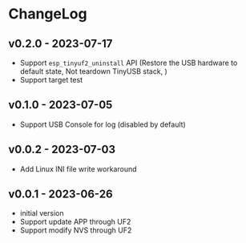 # ChangeLog

## v0.2.0 - 2023-07-17

* Support `esp_tinyuf2_uninstall` API (Restore the USB hardware to default state, Not teardown TinyUSB stack, )
* Support target test

## v0.1.0 - 2023-07-05

* Support USB Console for log (disabled by default)

## v0.0.2 - 2023-07-03

* Add Linux INI file write workaround

## v0.0.1 - 2023-06-26

* initial version
* Support update APP through UF2
* Support modify NVS through UF2
